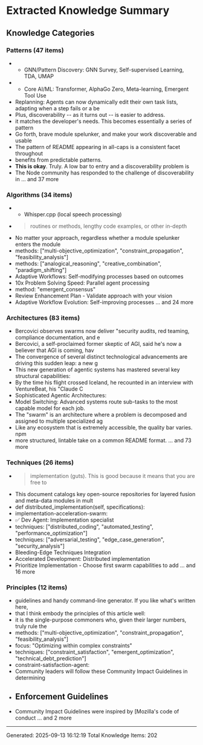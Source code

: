 # Extracted Knowledge Summary

## Knowledge Categories

### Patterns (47 items)
- - GNN/Pattern Discovery: GNN Survey, Self-supervised Learning, TDA, UMAP
- - Core AI/ML: Transformer, AlphaGo Zero, Meta-learning, Emergent Tool Use
- Replanning: Agents can now dynamically edit their own task lists, adapting when a step fails or a be
- Plus, discoverability -- as it turns out -- is easier to address.
- it matches the developer's needs. This becomes essentially a series of pattern
- Go forth, brave module spelunker, and make your work discoverable and usable
- The pattern of README appearing in all-caps is a consistent facet throughout
- benefits from predictable patterns.
- **This is okay**. Truly. A low bar to entry and a discoverability problem is
- The Node community has responded to the challenge of discoverability in
... and 37 more

### Algorithms (34 items)
- - Whisper.cpp (local speech processing)
- > routines or methods, lengthy code examples, or other in-depth
- No matter your approach, regardless whether a module spelunker enters the module
- methods: ["multi-objective_optimization", "constraint_propagation", "feasibility_analysis"]
- methods: ["analogical_reasoning", "creative_combination", "paradigm_shifting"]
- Adaptive Workflows: Self-modifying processes based on outcomes
- 10x Problem Solving Speed: Parallel agent processing
- method: "emergent_consensus"
- Review Enhancement Plan - Validate approach with your vision
- Adaptive Workflow Evolution: Self-improving processes
... and 24 more

### Architectures (83 items)
- Bercovici observes swarms now deliver "security audits, red teaming, compliance documentation, and e
- Bercovici, a self-proclaimed former skeptic of AGI, said he's now a believer that AGI is coming, hav
- The convergence of several distinct technological advancements are driving this sudden leap: a new g
- This new generation of agentic systems has mastered several key structural capabilities:
- By the time his flight crossed Iceland, he recounted in an interview with VentureBeat, his "Claude C
- Sophisticated Agentic Architectures:
- Model Switching: Advanced systems route sub-tasks to the most capable model for each job.
- The "swarm" is an architecture where a problem is decomposed and assigned to multiple specialized ag
- Like any ecosystem that is extremely accessible, the quality bar varies. npm
- more structured, lintable take on a common README format.
... and 73 more

### Techniques (26 items)
- > implementation (guts). This is good because it means that you are free to
- This document catalogs key open-source repositories for layered fusion and meta-data modules in mult
- def distributed_implementation(self, specifications):
- implementation-acceleration-swarm:
- ✅ Dev Agent: Implementation specialist
- techniques: ["distributed_coding", "automated_testing", "performance_optimization"]
- techniques: ["adversarial_testing", "edge_case_generation", "security_analysis"]
- Bleeding-Edge Techniques Integration
- Accelerated Development: Distributed implementation
- Prioritize Implementation - Choose first swarm capabilities to add
... and 16 more

### Principles (12 items)
- guidelines and handy command-line generator. If you like what's written here,
- that I think embody the principles of this article well:
- it is the single-purpose commoners who, given their larger numbers, truly rule the
- methods: ["multi-objective_optimization", "constraint_propagation", "feasibility_analysis"]
- focus: "Optimizing within complex constraints"
- techniques: ["constraint_satisfaction", "emergent_optimization", "technical_debt_prediction"]
- constraint-satisfaction-agent:
- Community leaders will follow these Community Impact Guidelines in determining
- ## Enforcement Guidelines
- Community Impact Guidelines were inspired by [Mozilla's code of conduct
... and 2 more

---
Generated: 2025-09-13 16:12:19
Total Knowledge Items: 202
